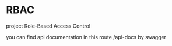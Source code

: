 # RBAC
project Role-Based Access Control 

you can find api documentation in this route /api-docs by swagger 


